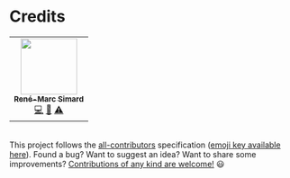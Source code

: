 # Credits

<!-- ALL-CONTRIBUTORS-LIST:START - Do not remove or modify this section -->
<!-- prettier-ignore-start -->
<!-- markdownlint-disable -->
<table>
  <tr>
    <td align="center"><a href="https://renemarc.com/"><img src="https://avatars3.githubusercontent.com/u/13276793?v=4" width="100px;" alt=""/><br /><sub><b>René-Marc Simard</b></sub></a><br /><a href="https://github.com/renemarc/countdoom/commits?author=renemarc" title="Code">💻</a> <a href="https://github.com/renemarc/countdoom/commits?author=renemarc" title="Documentation">📖</a> <a href="https://github.com/renemarc/countdoom/commits?author=renemarc" title="Tests">⚠️</a></td>
  </tr>
</table>

<!-- markdownlint-enable -->
<!-- prettier-ignore-end -->
<!-- ALL-CONTRIBUTORS-LIST:END -->

<br>This project follows the [all-contributors](https://allcontributors.org)
specification ([emoji key available here](https://allcontributors.org/docs/en/emoji-key)). Found a bug? Want to suggest an idea? Want to share some improvements? [Contributions of any kind are welcome!](./contributing.rst) 😃
